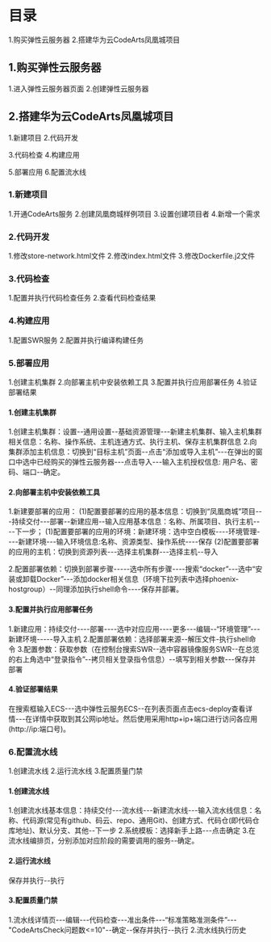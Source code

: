 # 目录
1.购买弹性云服务器
2.搭建华为云CodeArts凤凰城项目

## 1.购买弹性云服务器
1.进入弹性云服务器页面
2.创建弹性云服务器


## 2.搭建华为云CodeArts凤凰城项目
1.新建项目
2.代码开发

3.代码检查
4.构建应用

5.部署应用
6.配置流水线

### 1.新建项目
1.开通CodeArts服务
2.创建凤凰商城样例项目
3.设置创建项目者
4.新增一个需求

### 2.代码开发
1.修改store-network.html文件
2.修改index.html文件
3.修改Dockerfile.j2文件

### 3.代码检查
1.配置并执行代码检查任务
2.查看代码检查结果

### 4.构建应用
1.配置SWR服务
2.配置并执行编译构建任务

### 5.部署应用
1.创建主机集群
2.向部署主机中安装依赖工具
3.配置并执行应用部署任务
4.验证部署结果

#### 1.创建主机集群
1.创建主机集群：设置--通用设置--基础资源管理---新建主机集群、输入主机集群相关信息：名称、操作系统、主机连通方式、执行主机、保存主机集群信息
2.向集群添加主机信息：切换到“目标主机”页面--点击“添加或导入主机”---在弹出的窗口中选中已经购买的弹性云服务器---点击导入---输入主机授权信息: 用户名、密码、端口--确定。

#### 2.向部署主机中安装依赖工具
1.新建要部署的应用：
(1)配置要部署的应用的基本信息：切换到“凤凰商城”项目---持续交付---部署--新建应用--输入应用基本信息：名称、所属项目、执行主机----下一步；
(1)配置要部署的应用的环境：新建环境：选中空白模板----环境管理----新建环境---输入环境信息:名称、资源类型、操作系统----保存
(2)配置要部署的应用的主机：切换到资源列表---选择主机集群---选择主机--导入

2.配置部署依赖：切换到部署步骤-----选中所有步骤----搜索“docker”---选中“安装或卸载Docker”---添加docker相关信息（环境下拉列表中选择phoenix-hostgroup）--同理添加执行shell命令----保存并部署。

#### 3.配置并执行应用部署任务
1.新建应用：持续交付----部署----选中对应应用----更多---编辑--“环境管理”---新建环境-----导入主机
2.配置部署依赖：选择部署来源--解压文件-执行shell命令
3.配置参数：获取参数（在控制台搜索SWR--选中容器镜像服务SWR--在总览的右上角选中“登录指令”--拷贝相关登录指令信息）--填写到相关参数---保存并部署
  
#### 4.验证部署结果
在搜索框输入ECS---选中弹性云服务ECS--在列表页面点击ecs-deploy查看详情---在详情中获取到其公网ip地址。然后使用采用http+ip+端口进行访问各应用(http://ip:端口号)。

### 6.配置流水线
1.创建流水线
2.运行流水线
3.配置质量门禁

#### 1.创建流水线
1.创建流水线基本信息：持续交付---流水线---新建流水线---输入流水线信息：名称、代码源(常见有github、码云、repo、通用Git)、创建方式、代码仓(即代码仓库地址)、默认分支、其他--下一步
2.系统模板：选择新手上路---点击确定
3.在流水线编排页，分别添加对应阶段的需要调用的服务--确定。

#### 2.运行流水线
保存并执行--执行

#### 3.配置质量门禁
1.流水线详情页---编辑---代码检查---准出条件---“标准策略准测条件”---"CodeArtsCheck问题数<=10"--确定--保存并执行--执行
2.流水线执行历史


